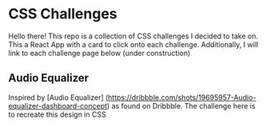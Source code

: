 # CSS Challenges

Hello there! This repo is a collection of CSS challenges I decided to take on. This a React App with a card to click onto each challenge. Additionally, I will link to each challenge page below (under construction)

## Audio Equalizer

Inspired by [Audio Equalizer] (https://dribbble.com/shots/19695957-Audio-equalizer-dashboard-concept) as found on Dribbble. The challenge here is to recreate this design in CSS
